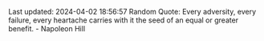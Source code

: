 Last updated: 2024-04-02 18:56:57
Random Quote: Every adversity, every failure, every heartache carries with it the seed of an equal or greater benefit. - Napoleon Hill
